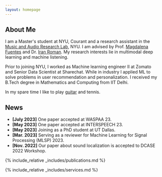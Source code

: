 ```yaml
---
layout: homepage
---
```


## About Me

I am a Master's student at NYU, Courant and a research assistant in the [Music and Audio Research Lab](https://steinhardt.nyu.edu/marl), NYU.
I am advised by Prof. [Magdalena Fuentes](https://magdalenafuentes.github.io/) and Dr. [Iran Roman](https://ccrma.stanford.edu/~iran/).
My research interests lie in multimodal deep learning and machine listening.  

Prior to joining NYU, I worked as Machine learning engineer II at Zomato and Senior Data Scientist at Sharechat. 
While in industry I applied ML to solve problems in user recommendation and personalization. 
I received my B.Tech degree in Mathematics and Computing from IIT Delhi. 

In my spare time I like to play [guitar](https://www.youtube.com/channel/UCdkc_DZCi8VtEiH1YYKrD5w) and tennis.

## News
- **[July 2023]** One paper accepted at WASPAA 23. 
- **[May 2023]** One paper accepted at INTERSPEECH 23. 
- **[May 2023]** Joining as a PhD student at UT Dallas.
- **[Mar. 2023]** Serving as a reviewer for Machine Learning for Signal Processing (MLSP) 2023.
- **[Nov. 2022]** Our paper about sound localization is accepted to DCASE 2022 Workshop.

{% include_relative _includes/publications.md %}

{% include_relative _includes/services.md %}
